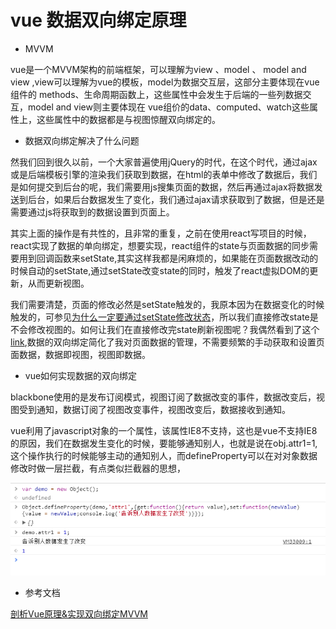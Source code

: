 # vue 数据双向绑定原理

* MVVM

vue是一个MVVM架构的前端框架，可以理解为view 、model 、 model and view ,view可以理解为vue的模板，model为数据交互层，这部分主要体现在vue组件的 methods、生命周期函数上，这些属性中会发生于后端的一些列数据交互，model and view则主要体现在 vue组价的data、computed、watch这些属性上，这些属性中的数据都是与视图惊醒双向绑定的。

* 数据双向绑定解决了什么问题

然我们回到很久以前，一个大家普遍使用jQuery的时代，在这个时代，通过ajax或是后端模板引擎的渲染我们获取到数据，在html的表单中修改了数据后，我们是如何提交到后台的呢，我们需要用js搜集页面的数据，然后再通过ajax将数据发送到后台，如果后台数据发生了变化，我们通过ajax请求获取到了数据，但是还是需要通过js将获取到的数据设置到页面上。

其实上面的操作是有共性的，且非常的重复，之前在使用react写项目的时候，react实现了数据的单向绑定，想要实现，react组件的state与页面数据的同步需要用到回调函数来setState,其实这样我都是闲麻烦的，如果能在页面数据改动的时候自动的setState,通过setState改变state的同时，触发了react虚拟DOM的更新，从而更新视图。

我们需要清楚，页面的修改必然是setState触发的，我原本因为在数据变化的时候触发的，可参见[为什么一定要通过setState修改状态](https://segmentfault.com/q/1010000009073986)，所以我们直接修改state是不会修改视图的。如何让我们在直接修改完state刷新视图呢？我偶然看到了这个[link](https://github.com/lhang/blog/issues/3),数据的双向绑定简化了我对页面数据的管理，不需要频繁的手动获取和设置页面数据，数据即视图，视图即数据。

* vue如何实现数据的双向绑定

blackbone使用的是发布订阅模式，视图订阅了数据改变的事件，数据改变后，视图受到通知，数据订阅了视图改变事件，视图改变后，数据接收到通知。

vue利用了javascript对象的一个属性，该属性IE8不支持，这也是vue不支持IE8的原因，我们在数据发生变化的时候，要能够通知别人，也就是说在obj.attr1=1,这个操作执行的时候能够主动的通知别人，而defineProperty可以在对对象数据修改时做一层拦截，有点类似拦截器的思想，

![](../.gitbook/assets/define.png)

* 参考文档

[剖析Vue原理&实现双向绑定MVVM](https://segmentfault.com/a/1190000006599500)

